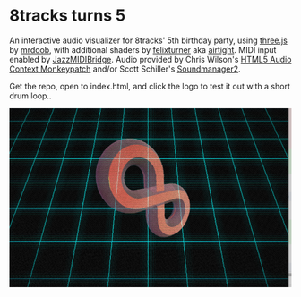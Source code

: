 8tracks turns 5
===============

An interactive audio visualizer for 8tracks' 5th birthday party, using [three.js](http://three.js) by [mrdoob](http://airtight.cc/), with additional shaders by [felixturner](https://github.com/felixturner) aka [airtight](http://airtight.cc/). MIDI input enabled by [JazzMIDIBridge](https://github.com/abudaan/JazzMIDIBridge). Audio provided by Chris Wilson's [HTML5 Audio Context Monkeypatch](https://github.com/cwilso/AudioContext-MonkeyPatch) and/or Scott Schiller's [Soundmanager2](www.schillmania.com/projects/soundmanager2/).


Get the repo, open to index.html, and click the logo to test it out with a short drum loop..

![Alt text](/screenshot.png?raw=true "Screenshot")